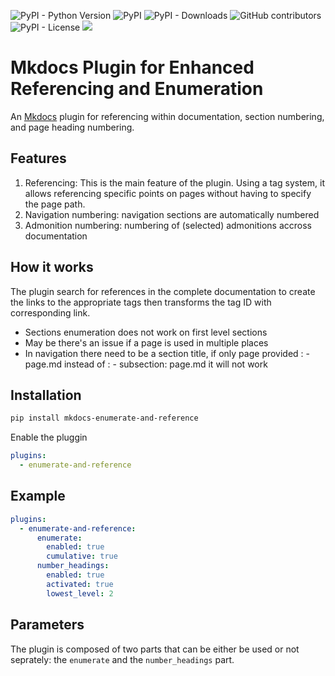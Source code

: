 ![PyPI - Python Version](https://img.shields.io/pypi/pyversions/mkdocs-enumerate-and-reference)
![PyPI](https://img.shields.io/pypi/v/mkdocs-enumerate-and-reference)
![PyPI - Downloads](https://img.shields.io/pypi/dm/mkdocs-enumerate-and-reference)
![GitHub contributors](https://img.shields.io/github/contributors/raphael-mammeri/mkdocs-enumerate-and-reference)
![PyPI - License](https://img.shields.io/pypi/l/mkdocs-enumerate-and-reference)
![](https://github.com/raphael-mammeri/mkdocs-enumerate-and-reference/actions/workflows/tests.yml/badge.svg)

# Mkdocs Plugin for Enhanced Referencing and Enumeration
An [Mkdocs](https://www.mkdocs.org) plugin for referencing within documentation, section numbering, and page heading numbering.

## Features
1. Referencing: This is the main feature of the plugin. Using a tag system, it allows referencing specific points on pages without having to specify the page path.
2. Navigation numbering: navigation sections are automatically numbered
3. Admonition numbering: numbering of (selected) admonitions accross documentation

## How it works
The plugin search for references in the complete documentation to create the links to the appropriate tags then transforms the tag ID with corresponding link.
* Sections enumeration does not work on first level sections
* May be there's an issue if a page is used in multiple places
* In navigation there need to be a section title, if only page provided : - page.md instead of : - subsection: page.md it will not work
## Installation

``` bash
pip install mkdocs-enumerate-and-reference
```
Enable the pluggin

```yaml
plugins:
  - enumerate-and-reference
```

## Example
```yaml
plugins:
  - enumerate-and-reference:
      enumerate:
        enabled: true
        cumulative: true
      number_headings:
        enabled: true
        activated: true
        lowest_level: 2
```

## Parameters
The plugin is composed of two parts that can be either be used or not seprately: the `enumerate` and the `number_headings` part.
